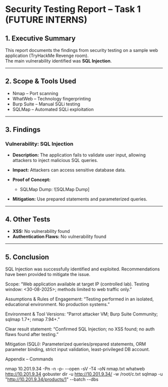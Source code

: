 # Security Testing Report – Task 1 (FUTURE INTERNS)

## 1. Executive Summary
This report documents the findings from security testing on a sample web application (TryHackMe Revenge room).  
The main vulnerability identified was **SQL Injection**.

---

## 2. Scope & Tools Used
- Nmap – Port scanning
- WhatWeb – Technology fingerprinting
- Burp Suite – Manual SQLi testing
- SQLMap – Automated SQLi exploitation

---

## 3. Findings

### Vulnerability: SQL Injection
- **Description:** The application fails to validate user input, allowing attackers to inject malicious SQL queries.
- **Impact:** Attackers can access sensitive database data.
- **Proof of Concept:**
    
    - SQLMap Dump: ![SQLMap Dump]
- **Mitigation:** Use prepared statements and parameterized queries.

---

## 4. Other Tests
- **XSS:** No vulnerability found
- **Authentication Flaws:** No vulnerability found

---

## 5. Conclusion
SQL Injection was successfully identified and exploited. Recommendations have been provided to mitigate the issue.


Scope: “Web application available at target IP (controlled lab). Testing window: <30-08-2025>; methods limited to web traffic only.”

Assumptions & Rules of Engagement: “Testing performed in an isolated, educational environment. No production systems.”

Environment & Tool Versions: “Parrot attacker VM; Burp Suite Community; sqlmap 1.7+; nmap 7.94+.”

Clear result statement: “Confirmed SQL Injection; no XSS found; no auth flaws found after testing.”

Mitigation (SQLi): Parameterized queries/prepared statements, ORM parameter binding, strict input validation, least-privileged DB account.

Appendix – Commands

nmap 10.201.9.34 -Pn -n -p- --open -sV -T4 -oN nmap.txt
whatweb http://10.201.9.34
gobuster dir -u http://10.201.9.34/ -w /root/c.txt 
sqlmap -u "http://10.201.9.34/products/1" --batch --dbs


